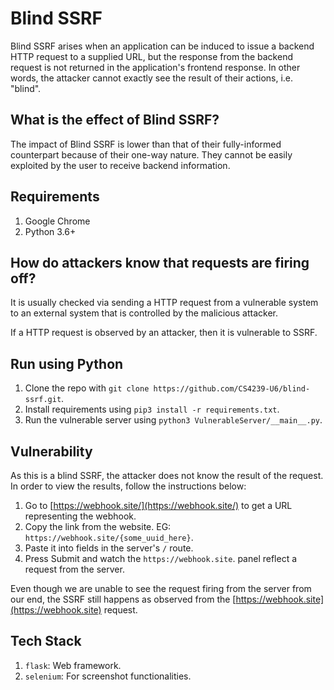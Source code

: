 # Blind SSRF

Blind SSRF arises when an application can be induced to issue a backend HTTP request to a supplied URL,
but the response from the backend request is not returned in the application's frontend response.
In other words, the attacker cannot exactly see the result of their actions, i.e. "blind".

## What is the effect of Blind SSRF?

The impact of Blind SSRF is lower than that of their fully-informed counterpart because of their one-way nature.
They cannot be easily exploited by the user to receive backend information.

## Requirements
1. Google Chrome
2. Python 3.6+

## How do attackers know that requests are firing off?

It is usually checked via sending a HTTP request from a vulnerable system to an external system that is controlled by the malicious attacker.

If a HTTP request is observed by an attacker, then it is vulnerable to SSRF.

## Run using Python

1. Clone the repo with `git clone https://github.com/CS4239-U6/blind-ssrf.git`.
1. Install requirements using `pip3 install -r requirements.txt`.
1. Run the vulnerable server using `python3 VulnerableServer/__main__.py`.

## Vulnerability

As this is a blind SSRF, the attacker does not know the result of the request. In order to view the results, follow the instructions below:

1. Go to [https://webhook.site/](https://webhook.site/) to get a URL representing the webhook.
1. Copy the link from the website. EG: `https://webhook.site/{some_uuid_here}`.
1. Paste it into fields in the server's `/` route.
1. Press Submit and watch the `https://webhook.site`. panel reflect a request from the server.

Even though we are unable to see the request firing from the server from our end, the SSRF still happens as observed from the [https://webhook.site](https://webhook.site) request.

## Tech Stack

1. `flask`: Web framework.
1. `selenium`: For screenshot functionalities.
